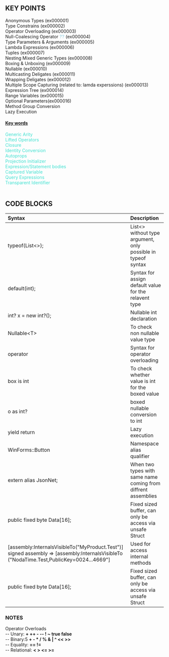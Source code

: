 ## KEY POINTS
Anonymous Types (ex000001)</br>
Type Constrains (ex000002)</br>
Operator Overloading (ex000003)</br>
Null-Coalescing Operator **<span style="color: lightblue;">??</span>** (ex000004)</br>
Type Parameters & Arguments (ex000005)</br>
Lambda Expressions (ex000006)</br>
Tuples (ex000007)</br>
Nesting Mixed Generic Types (ex000008)</br>
Boxing & Unboxing (ex000009)</br>
Nullable (ex000010)</br>
Multicasting Deligates (ex000011)</br>
Wrapping Deligates (ex000012)</br>
Multiple Scope Capturing (related to: lamda experssions) (ex000013)</br>
Expression Tree (ex000014) </br>
Range Variables (ex000015)</br>
Optional Parameters(ex000016)</br>
Method Group Conversion</br>
Lazy Execution</br>

#### <u>Key words</u>
<span style="color: Turquoise ;">
Generic Arity</br>
Lifted Operators</br>
Closure</br>
Identity Conversion</br>
Autoprops</br>
Projection Initializer</br>
Expression/Statement bodies</br>
Captured Variable</br>
Query Expressions</br>
Transparent Identifier</br>
</br>
</span>

## CODE BLOCKS
| Syntax      | Description |
| :---        |    :----   |
| typeof(List<>);      |List<> without type argument, only possible in typeof syntax      |
| default(int);   | Syntax for assign default value for the relavent type        |
| int? x = new int?();   | Nullable int declaration        |
| Nullable\<T>   | To check non nullable value type        |
| operator   | Syntax for operator overloading        |
| box is int   | To check whether value is int for the boxed value        |
| o as int?   | boxed nullable conversion to int       |
| yield return   | Lazy execution        |
| WinForms::Button   | Namespace alias qualifier        |
| extern alias JsonNet;   | When two types with same name coming from diffrent assemblies         |
| public fixed byte Data[16];   | Fixed sized buffer, can only be access via unsafe Struct         |
| [assembly:InternalsVisibleTo("MyProduct.Test")] </br>signed assembly => [assembly:InternalsVisibleTo ("NodaTime.Test,PublicKey=0024...4669"]   | Used for access internal methods        |
| public fixed byte Data[16];   | Fixed sized buffer, can only be access via unsafe Struct         |
<!-- <p>To be check</p>

Mutation</br>
Implicit & Explicit </br>
Operator Overload => https://learn.microsoft.com/en-us/dotnet/csharp/language-reference/operators/operator-overloading</br>
Property Accessors</br>
State Machine</br>
Unsafe/ Volatile</br>
https://learn.microsoft.com/en-us/dotnet/csharp/language-reference/unsafe-code
https://learn.microsoft.com/en-us/dotnet/csharp/language-reference/keywords/volatile
</br>
COM Common Object Modal</br>
Reflection</br>
Transparent Caching</br>
Reflection</br>
Call Sites </br>
</br> -->


### **NOTES**
Operator Overloads</br>
-- Unary: **+ ++ - -- ! ~ true false**</br>
-- Binary:5 **+ - * / % & | ^ << >>**</br>
-- Equality: **== !=**</br>
-- Relational: **< > <= >=**


<!-- ### **TOOLS**
### Ildasm.exe -->